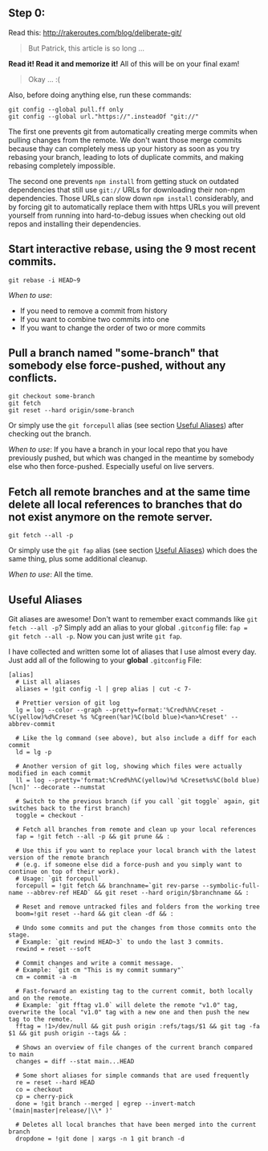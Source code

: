 ## Step 0:
Read this: http://rakeroutes.com/blog/deliberate-git/

> But Patrick, this article is so long ...

**Read it! Read it and memorize it!** All of this will be on your final exam!

> Okay ... :(

Also, before doing anything else, run these commands:
```git
git config --global pull.ff only
git config --global url."https://".insteadOf "git://"
```

The first one prevents git from automatically creating merge commits when pulling changes from the remote. We don't want those merge commits because thay can completely mess up your history as soon as you try rebasing your branch, leading to lots of duplicate commits, and making rebasing completely impossible.

The second one prevents `npm install` from getting stuck on outdated dependencies that still use `git://` URLs for downloading their non-npm dependencies. Those URLs can slow down `npm install` considerably, and by forcing git to automatically replace them with https URLs you will prevent yourself from running into hard-to-debug issues when checking out old repos and installing their dependencies.

## Start interactive rebase, using the 9 most recent commits.
`git rebase -i HEAD~9`

*When to use*:
- If you need to remove a commit from history
- If you want to combine two commits into one
- If you want to change the order of two or more commits

## Pull a branch named "some-branch" that somebody else force-pushed, without any conflicts.
```git
git checkout some-branch
git fetch
git reset --hard origin/some-branch
```

Or simply use the `git forcepull` alias (see section [Useful Aliases](#useful-aliases)) after checking out the branch.

*When to use*: If you have a branch in your local repo that you have previously pushed, but which was changed in the meantime by somebody else who then force-pushed. Especially useful on live servers.

## Fetch all remote branches and at the same time delete all local references to branches that do not exist anymore on the remote server.
`git fetch --all -p`

Or simply use the `git fap` alias (see section [Useful Aliases](#useful-aliases)) which does the same thing, plus some additional cleanup.

*When to use*: All the time.

## Useful Aliases

Git aliases are awesome! Don't want to remember exact commands like `git fetch --all -p`? Simply add an alias to your global `.gitconfig` file: `fap = git fetch --all -p`. Now you can just write `git fap`.

I have collected and written some lot of aliases that I use almost every day. Just add all of the following to your **global** `.gitconfig` File:
```git
[alias]
  # List all aliases
  aliases = !git config -l | grep alias | cut -c 7-

  # Prettier version of git log
  lg = log --color --graph --pretty=format:'%Cred%h%Creset -%C(yellow)%d%Creset %s %Cgreen(%ar)%C(bold blue)<%an>%Creset' --abbrev-commit

  # Like the lg command (see above), but also include a diff for each commit
  ld = lg -p

  # Another version of git log, showing which files were actually modified in each commit
  ll = log --pretty='format:%Cred%h%C(yellow)%d %Creset%s%C(bold blue) [%cn]' --decorate --numstat

  # Switch to the previous branch (if you call `git toggle` again, git switches back to the first branch)
  toggle = checkout -

  # Fetch all branches from remote and clean up your local references
  fap = !git fetch --all -p && git prune && :

  # Use this if you want to replace your local branch with the latest version of the remote branch
  # (e.g. if someone else did a force-push and you simply want to continue on top of their work).
  # Usage: `git forcepull`
  forcepull = !git fetch && branchname=`git rev-parse --symbolic-full-name --abbrev-ref HEAD` && git reset --hard origin/$branchname && :

  # Reset and remove untracked files and folders from the working tree
  boom=!git reset --hard && git clean -df && :

  # Undo some commits and put the changes from those commits onto the stage.
  # Example: `git rewind HEAD~3` to undo the last 3 commits.
  rewind = reset --soft

  # Commit changes and write a commit message.
  # Example: `git cm "This is my commit summary"`
  cm = commit -a -m

  # Fast-forward an existing tag to the current commit, both locally and on the remote.
  # Example: `git fftag v1.0` will delete the remote "v1.0" tag, overwrite the local "v1.0" tag with a new one and then push the new tag to the remote.
  fftag = !1>/dev/null && git push origin :refs/tags/$1 && git tag -fa $1 && git push origin --tags && :

  # Shows an overview of file changes of the current branch compared to main
  changes = diff --stat main...HEAD

  # Some short aliases for simple commands that are used frequently
  re = reset --hard HEAD
  co = checkout
  cp = cherry-pick
  done = !git branch --merged | egrep --invert-match '(main|master|release/|\\* )'

  # Deletes all local branches that have been merged into the current branch
  dropdone = !git done | xargs -n 1 git branch -d
```

